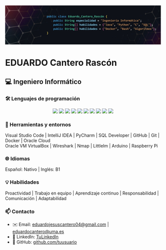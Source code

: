 ![Header](./header.jpeg)

<h1>EDUARDO Cantero Rascón</h1>
<h2>💻 Ingeniero Informático</h2>


### 🛠 Lenguajes de programación

<p align="center">
  <img src="https://img.shields.io/badge/Java-007396?style=for-the-badge&logo=java&logoColor=white" />
  <img src="https://img.shields.io/badge/C-00599C?style=for-the-badge&logo=c&logoColor=white" />
  <img src="https://img.shields.io/badge/C++-00599C?style=for-the-badge&logo=c%2B%2B&logoColor=white" />
  <img src="https://img.shields.io/badge/Python-3776AB?style=for-the-badge&logo=python&logoColor=white" />
  <img src="https://img.shields.io/badge/Haskell-5D4F85?style=for-the-badge&logo=haskell&logoColor=white" />
  <img src="https://img.shields.io/badge/HTML-E34F26?style=for-the-badge&logo=html5&logoColor=white" />
  <img src="https://img.shields.io/badge/CSS-1572B6?style=for-the-badge&logo=css3&logoColor=white" />
  <img src="https://img.shields.io/badge/JavaScript-F7DF1E?style=for-the-badge&logo=javascript&logoColor=black" />
  <img src="https://img.shields.io/badge/Shell-BF4342?style=for-the-badge&logo=gnu-bash&logoColor=white" />
  <img src="https://img.shields.io/badge/SQL-4479A1?style=for-the-badge&logo=postgresql&logoColor=white" />
</p>


### 🧰 Herramientas y entornos
Visual Studio Code  |  IntelliJ IDEA  |  PyCharm  |  SQL Developer  |  GitHub  |  Git  |  Docker  |  Oracle Cloud  
Oracle VM VirtualBox  |  Wireshark  |  Nmap  |  Littlelm  |  Arduino  |  Raspberry Pi

### 🌐 Idiomas
Español: Nativo   |   Inglés: B1

### 💡 Habilidades
Proactividad  |  Trabajo en equipo  |  Aprendizaje continuo  |  Responsabilidad  |  Comunicación  |  Adaptabilidad

### 📫 Contacto

- ✉️ Email:  eduardojesuscantero04@gmail.com | eduardocantero@uma.es
- 🔗 LinkedIn: [TuLinkedIn](https://www.linkedin.com/in/eduardocanterorascon/)  
- 💼 GitHub: [github.com/tuusuario](https://github.com/eCanRas)
